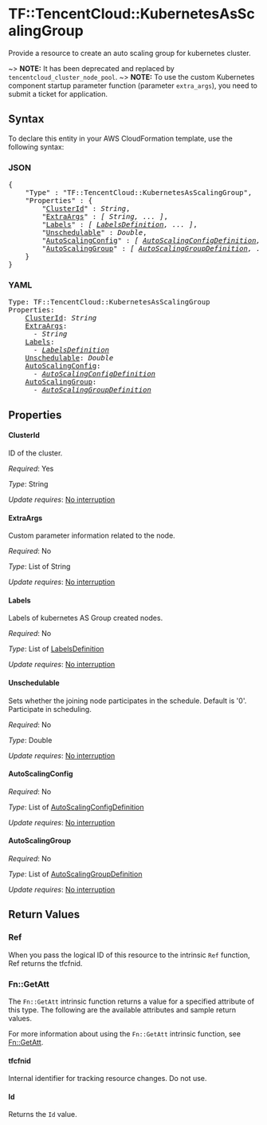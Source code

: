 # TF::TencentCloud::KubernetesAsScalingGroup

Provide a resource to create an auto scaling group for kubernetes cluster.

~> **NOTE:**  It has been deprecated and replaced by `tencentcloud_cluster_node_pool`.
~> **NOTE:** To use the custom Kubernetes component startup parameter function (parameter `extra_args`), you need to submit a ticket for application.

## Syntax

To declare this entity in your AWS CloudFormation template, use the following syntax:

### JSON

<pre>
{
    "Type" : "TF::TencentCloud::KubernetesAsScalingGroup",
    "Properties" : {
        "<a href="#clusterid" title="ClusterId">ClusterId</a>" : <i>String</i>,
        "<a href="#extraargs" title="ExtraArgs">ExtraArgs</a>" : <i>[ String, ... ]</i>,
        "<a href="#labels" title="Labels">Labels</a>" : <i>[ <a href="labelsdefinition.md">LabelsDefinition</a>, ... ]</i>,
        "<a href="#unschedulable" title="Unschedulable">Unschedulable</a>" : <i>Double</i>,
        "<a href="#autoscalingconfig" title="AutoScalingConfig">AutoScalingConfig</a>" : <i>[ <a href="autoscalingconfigdefinition.md">AutoScalingConfigDefinition</a>, ... ]</i>,
        "<a href="#autoscalinggroup" title="AutoScalingGroup">AutoScalingGroup</a>" : <i>[ <a href="autoscalinggroupdefinition.md">AutoScalingGroupDefinition</a>, ... ]</i>
    }
}
</pre>

### YAML

<pre>
Type: TF::TencentCloud::KubernetesAsScalingGroup
Properties:
    <a href="#clusterid" title="ClusterId">ClusterId</a>: <i>String</i>
    <a href="#extraargs" title="ExtraArgs">ExtraArgs</a>: <i>
      - String</i>
    <a href="#labels" title="Labels">Labels</a>: <i>
      - <a href="labelsdefinition.md">LabelsDefinition</a></i>
    <a href="#unschedulable" title="Unschedulable">Unschedulable</a>: <i>Double</i>
    <a href="#autoscalingconfig" title="AutoScalingConfig">AutoScalingConfig</a>: <i>
      - <a href="autoscalingconfigdefinition.md">AutoScalingConfigDefinition</a></i>
    <a href="#autoscalinggroup" title="AutoScalingGroup">AutoScalingGroup</a>: <i>
      - <a href="autoscalinggroupdefinition.md">AutoScalingGroupDefinition</a></i>
</pre>

## Properties

#### ClusterId

ID of the cluster.

_Required_: Yes

_Type_: String

_Update requires_: [No interruption](https://docs.aws.amazon.com/AWSCloudFormation/latest/UserGuide/using-cfn-updating-stacks-update-behaviors.html#update-no-interrupt)

#### ExtraArgs

Custom parameter information related to the node.

_Required_: No

_Type_: List of String

_Update requires_: [No interruption](https://docs.aws.amazon.com/AWSCloudFormation/latest/UserGuide/using-cfn-updating-stacks-update-behaviors.html#update-no-interrupt)

#### Labels

Labels of kubernetes AS Group created nodes.

_Required_: No

_Type_: List of <a href="labelsdefinition.md">LabelsDefinition</a>

_Update requires_: [No interruption](https://docs.aws.amazon.com/AWSCloudFormation/latest/UserGuide/using-cfn-updating-stacks-update-behaviors.html#update-no-interrupt)

#### Unschedulable

Sets whether the joining node participates in the schedule. Default is '0'. Participate in scheduling.

_Required_: No

_Type_: Double

_Update requires_: [No interruption](https://docs.aws.amazon.com/AWSCloudFormation/latest/UserGuide/using-cfn-updating-stacks-update-behaviors.html#update-no-interrupt)

#### AutoScalingConfig

_Required_: No

_Type_: List of <a href="autoscalingconfigdefinition.md">AutoScalingConfigDefinition</a>

_Update requires_: [No interruption](https://docs.aws.amazon.com/AWSCloudFormation/latest/UserGuide/using-cfn-updating-stacks-update-behaviors.html#update-no-interrupt)

#### AutoScalingGroup

_Required_: No

_Type_: List of <a href="autoscalinggroupdefinition.md">AutoScalingGroupDefinition</a>

_Update requires_: [No interruption](https://docs.aws.amazon.com/AWSCloudFormation/latest/UserGuide/using-cfn-updating-stacks-update-behaviors.html#update-no-interrupt)

## Return Values

### Ref

When you pass the logical ID of this resource to the intrinsic `Ref` function, Ref returns the tfcfnid.

### Fn::GetAtt

The `Fn::GetAtt` intrinsic function returns a value for a specified attribute of this type. The following are the available attributes and sample return values.

For more information about using the `Fn::GetAtt` intrinsic function, see [Fn::GetAtt](https://docs.aws.amazon.com/AWSCloudFormation/latest/UserGuide/intrinsic-function-reference-getatt.html).

#### tfcfnid

Internal identifier for tracking resource changes. Do not use.

#### Id

Returns the <code>Id</code> value.

